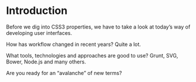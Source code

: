 # Introduction

Before we dig into CSS3 properties, we have to take a look at today’s way of
developing user interfaces.

How has workflow changed in recent years? Quite a lot.

What tools, technologies and approaches are good to use? Grunt, SVG, Bower,
Node.js and many others.

Are you ready for an “avalanche” of new terms?
